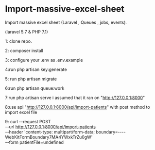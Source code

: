 # Import-massive-excel-sheet
Import massive excel sheet  (Laravel , Queues , jobs, events).

(laravel 5.7 & PHP 7.1)

1:  clone repo.

2: composer install

3: configure your .env as .env.example

4:run php artisan key:generate

5: run php artisan migrate

6:run php artisan queue:work

7:run php artisan serve  i assumed that it ran on "http://127.0.0.1:8000"

8:use api "http://127.0.0.1:8000/api/import-patients"  with post method to import excel file

9: curl --request POST \
  --url http://127.0.0.1:8000/api/import-patients \
  --header 'content-type: multipart/form-data; boundary=----WebKitFormBoundary7MA4YWxkTrZu0gW' \
  --form patientFile=undefined
